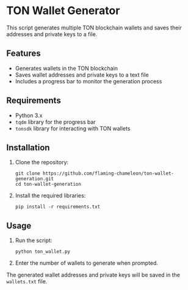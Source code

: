 # TON Wallet Generator

This script generates multiple TON blockchain wallets and saves their addresses and private keys to a file.

## Features

- Generates wallets in the TON blockchain
- Saves wallet addresses and private keys to a text file
- Includes a progress bar to monitor the generation process

## Requirements

- Python 3.x
- `tqdm` library for the progress bar
- `tonsdk` library for interacting with TON wallets

## Installation

1. Clone the repository:

   ```
   git clone https://github.com/flaming-chameleon/ton-wallet-generation.git
   cd ton-wallet-generation
   ```

2. Install the required libraries:
   ```
   pip install -r requirements.txt
   ```

## Usage

1. Run the script:

   ```
   python ton_wallet.py
   ```

2. Enter the number of wallets to generate when prompted.

The generated wallet addresses and private keys will be saved in the `wallets.txt` file.
